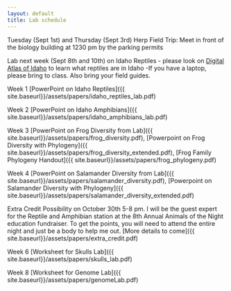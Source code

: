 ```yaml
---
layout: default
title: Lab schedule
---
```

Tuesday (Sept 1st) and Thursday (Sept 3rd) Herp Field Trip: Meet in front of the biology building at 1230 pm by the parking permits

Lab next week (Sept 8th and 10th) on Idaho Reptiles - please look on [Digital Atlas of Idaho](http://imnh.isu.edu/digitalatlas/) to learn what reptiles are in Idaho
-If you have a laptop, please bring to class. Also bring your field guides.

Week 1 [PowerPoint on Idaho Reptiles]({{ site.baseurl}}/assets/papers/idaho_reptiles_lab.pdf)

Week 2 [PowerPoint on Idaho Amphibians]({{ site.baseurl}}/assets/papers/idaho_amphibians_lab.pdf)

Week 3 [PowerPoint on Frog Diversity from Lab]({{ site.baseurl}}/assets/papers/frog_diversity.pdf), [Powerpoint on Frog Diversity with Phylogeny]({{ site.baseurl}}/assets/papers/frog_diversity_extended.pdf), [Frog Family Phylogeny Handout]({{ site.baseurl}}/assets/papers/frog_phylogeny.pdf)

Week 4 [PowerPoint on Salamander Diversity from Lab]({{ site.baseurl}}/assets/papers/salamander_diversity.pdf), [Powerpoint on Salamander Diversity with Phylogeny]({{ site.baseurl}}/assets/papers/salamander_diversity_extended.pdf)

Extra Credit Possibility on October 30th 5-8 pm. I will be the guest expert for the Reptile and Amphibian station at the 8th Annual Animals of the Night education fundraiser. To get the points, you will need to attend the entire night and just be a body to help me out. [More details to come]({{ site.baseurl}}/assets/papers/extra_credit.pdf)

Week 6 [Worksheet for Skulls Lab]({{ site.baseurl}}/assets/papers/skulls_lab.pdf)

Week 8 [Worksheet for Genome Lab]({{ site.baseurl}}/assets/papers/genomeLab.pdf)
